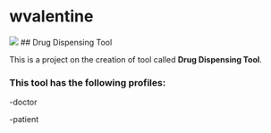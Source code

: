 # wvalentine
<img src="https://www.neweurope.eu/wp-content/uploads/2019/12/P039491-184644-2136x1424.jpg">
## Drug Dispensing Tool 

This is a project on the creation of tool called **Drug Dispensing Tool**.

### This tool has the following profiles:

 -doctor
 
 -patient


